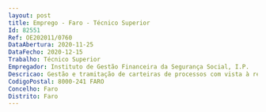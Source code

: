 ```yaml
--- 
layout: post
title: Emprego - Faro - Técnico Superior
Id: 82551
Ref: OE202011/0760
DataAbertura: 2020-11-25
DataFecho: 2020-12-15
Trabalho: Técnico Superior
Empregador: Instituto de Gestão Financeira da Segurança Social, I.P.
Descricao: Gestão e tramitação de carteiras de processos com vista à recuperação de dívida à Segurança Social Gestão do processo de penhora e venda de bens em execução fiscal Atendimento ao público e negociação com os contribuintes Negociação e acompanhamento de processos de revitalização empresarial.
CodigoPostal: 8000-241 FARO
Concelho: Faro
Distrito: Faro
--- 
```

